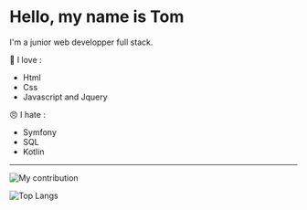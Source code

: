 # Hello, my name is Tom

I'm a junior web developper full stack.

🥰 I love :
* Html
* Css
* Javascript and Jquery

😠 I hate :
* Symfony
* SQL
* Kotlin

---

![My contribution](https://github-readme-stats.vercel.app/api?username=TomymyfR&count_private=true&hide=stars&hide_rank=true&show_icons=true)

![Top Langs](https://github-readme-stats.vercel.app/api/top-langs/?username=TomymyFr&layout=compact)
